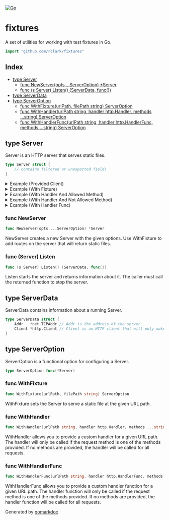 [![Go](https://github.com/rclark/fixtures/actions/workflows/go.yml/badge.svg)](https://github.com/rclark/fixtures/actions/workflows/go.yml)

# fixtures

A set of utilities for working with test fixtures in Go.

```go
import "github.com/rclark/fixtures"
```

## Index

- [type Server](<#Server>)
  - [func NewServer\(opts ...ServerOption\) \*Server](<#NewServer>)
  - [func \(s Server\) Listen\(\) \(ServerData, func\(\)\)](<#Server.Listen>)
- [type ServerData](<#ServerData>)
- [type ServerOption](<#ServerOption>)
  - [func WithFixture\(urlPath, filePath string\) ServerOption](<#WithFixture>)
  - [func WithHandler\(urlPath string, handler http.Handler, methods ...string\) ServerOption](<#WithHandler>)
  - [func WithHandlerFunc\(urlPath string, handler http.HandlerFunc, methods ...string\) ServerOption](<#WithHandlerFunc>)


<a name="Server"></a>
## type Server

Server is an HTTP server that serves static files.

```go
type Server struct {
    // contains filtered or unexported fields
}
```

<details><summary>Example (Provided Client)</summary>
<p>



```go
package main

import (
	"fmt"
	"io"
	"log"
	"net/http"

	"github.com/rclark/fixtures"
)

func main() {
	// Create a server that serves a handler function.
	s := fixtures.NewServer(
		fixtures.WithHandlerFunc("/data", func(w http.ResponseWriter, r *http.Request) {
			if _, err := w.Write([]byte("Lorem ipsum dolor sit amet")); err != nil {
				log.Fatal("writing to response should not error: ", err)
			}
		}),
	)

	// Start the server and defer stopping it.
	info, stop := s.Listen()
	defer stop()

	// Make a request to the server. It doesn't matter what you pass as the host,
	// it will always be directed to the server.
	resp, err := info.Client.Get("https://just.made.this.up.com/data")
	if err != nil {
		panic(err)
	}
	defer resp.Body.Close()

	found, err := io.ReadAll(resp.Body)
	if err != nil {
		log.Fatal("reading body should not error: ", err)
	}

	fmt.Println(string(found))
}
```

#### Output

```
Lorem ipsum dolor sit amet
```

</p>
</details>

<details><summary>Example (With Fixture)</summary>
<p>



```go
package main

import (
	"fmt"
	"io"
	"log"
	"net/http"
	"os"

	"github.com/rclark/fixtures"
)

func main() {
	// Generate a fixture file.
	expect := "Lorem ipsum dolor sit amet"
	file, err := os.CreateTemp("", "")
	if err != nil {
		log.Fatal("creating temp file should not error: ", err)
	}
	defer os.Remove(file.Name())
	defer file.Close()
	if _, err := file.WriteString(expect); err != nil {
		log.Fatal("writing to temp file should not error: ", err)
	}
	file.Close()

	// Create a server that serves the fixture file.
	s := fixtures.NewServer(
		fixtures.WithFixture("/data", file.Name()),
	)

	// Start the server and defer stopping it.
	info, stop := s.Listen()
	defer stop()

	// Make a request to the server.
	url := fmt.Sprintf("http://%s/data", info.Addr.String())
	resp, err := http.DefaultClient.Get(url)
	if err != nil {
		log.Fatal("request for fixture file should not error: ", err)
	}
	defer resp.Body.Close()

	found, err := io.ReadAll(resp.Body)
	if err != nil {
		log.Fatal("reading body should not error: ", err)
	}

	fmt.Println(string(found))
}
```

#### Output

```
Lorem ipsum dolor sit amet
```

</p>
</details>

<details><summary>Example (With Handler And Allowed Method)</summary>
<p>



```go
package main

import (
	"fmt"
	"io"
	"log"
	"net/http"

	"github.com/rclark/fixtures"
)

func main() {
	// Create a server that serves a handler function. Only GET requests are
	// allowed.
	handler := http.HandlerFunc(func(w http.ResponseWriter, r *http.Request) {
		if _, err := w.Write([]byte("Lorem ipsum dolor sit amet")); err != nil {
			log.Fatal("writing to response should not error: ", err)
		}
	})
	s := fixtures.NewServer(
		fixtures.WithHandler("/data", handler, "GET"),
	)

	// Start the server and defer stopping it.
	info, stop := s.Listen()
	defer stop()

	// Make a request to the server.
	url := fmt.Sprintf("http://%s/data", info.Addr.String())
	resp, err := http.DefaultClient.Get(url)
	if err != nil {
		log.Fatal("request for handler func should not error: ", err)
	}
	defer resp.Body.Close()

	found, err := io.ReadAll(resp.Body)
	if err != nil {
		log.Fatal("reading body should not error: ", err)
	}

	fmt.Println(string(found))
}
```

#### Output

```
Lorem ipsum dolor sit amet
```

</p>
</details>

<details><summary>Example (With Handler And Not Allowed Method)</summary>
<p>



```go
package main

import (
	"fmt"
	"log"
	"net/http"

	"github.com/rclark/fixtures"
)

func main() {
	// Create a server that serves a handler function. Only GET requests are
	// allowed.
	handler := http.HandlerFunc(func(w http.ResponseWriter, r *http.Request) {
		if _, err := w.Write([]byte("Lorem ipsum dolor sit amet")); err != nil {
			log.Fatal("writing to response should not error: ", err)
		}
	})
	s := fixtures.NewServer(
		fixtures.WithHandler("/data", handler, "GET"),
	)

	// Start the server and defer stopping it.
	info, stop := s.Listen()
	defer stop()

	// Make a request to the server.
	url := fmt.Sprintf("http://%s/data", info.Addr.String())
	resp, err := http.DefaultClient.Post(url, "text/plain", nil)
	if err != nil {
		log.Fatal("request for handler func should not error: ", err)
	}
	defer resp.Body.Close()

	fmt.Println(resp.StatusCode)
}
```

#### Output

```
404
```

</p>
</details>

<details><summary>Example (With Handler Func)</summary>
<p>



```go
package main

import (
	"fmt"
	"io"
	"log"
	"net/http"

	"github.com/rclark/fixtures"
)

func main() {
	// Create a server that serves a handler function.
	s := fixtures.NewServer(
		fixtures.WithHandlerFunc("/data", func(w http.ResponseWriter, r *http.Request) {
			if _, err := w.Write([]byte("Lorem ipsum dolor sit amet")); err != nil {
				log.Fatal("writing to response should not error: ", err)
			}
		}),
	)

	// Start the server and defer stopping it.
	info, stop := s.Listen()
	defer stop()

	// Make a request to the server.
	url := fmt.Sprintf("http://%s/data", info.Addr.String())
	resp, err := http.DefaultClient.Get(url)
	if err != nil {
		log.Fatal("request for handler func should not error: ", err)
	}
	defer resp.Body.Close()

	found, err := io.ReadAll(resp.Body)
	if err != nil {
		log.Fatal("reading body should not error: ", err)
	}

	fmt.Println(string(found))
}
```

#### Output

```
Lorem ipsum dolor sit amet
```

</p>
</details>

<a name="NewServer"></a>
### func NewServer

```go
func NewServer(opts ...ServerOption) *Server
```

NewServer creates a new Server with the given options. Use WithFixture to add routes on the server that will return static files.

<a name="Server.Listen"></a>
### func \(Server\) Listen

```go
func (s Server) Listen() (ServerData, func())
```

Listen starts the server and returns information about it. The caller must call the returned function to stop the server.

<a name="ServerData"></a>
## type ServerData

ServerData contains information about a running Server.

```go
type ServerData struct {
    Addr   *net.TCPAddr // Addr is the address of the server.
    Client *http.Client // Client is an HTTP client that will only make requests to the server.
}
```

<a name="ServerOption"></a>
## type ServerOption

ServerOption is a functional option for configuring a Server.

```go
type ServerOption func(*Server)
```

<a name="WithFixture"></a>
### func WithFixture

```go
func WithFixture(urlPath, filePath string) ServerOption
```

WithFixture sets the Server to serve a static file at the given URL path.

<a name="WithHandler"></a>
### func WithHandler

```go
func WithHandler(urlPath string, handler http.Handler, methods ...string) ServerOption
```

WithHandler allows you to provide a custom handler for a given URL path. The handler will only be called if the request method is one of the methods provided. If no methods are provided, the handler will be called for all requests.

<a name="WithHandlerFunc"></a>
### func WithHandlerFunc

```go
func WithHandlerFunc(urlPath string, handler http.HandlerFunc, methods ...string) ServerOption
```

WithHandlerFunc allows you to provide a custom handler function for a given URL path. The handler function will only be called if the request method is one of the methods provided. If no methods are provided, the handler function will be called for all requests.

Generated by [gomarkdoc](<https://github.com/princjef/gomarkdoc>)
